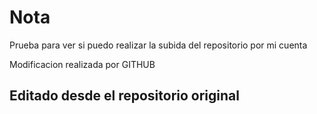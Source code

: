 # Nota 
Prueba para ver si puedo realizar la subida del repositorio por mi cuenta

Modificacion realizada por GITHUB


## Editado desde el repositorio original

